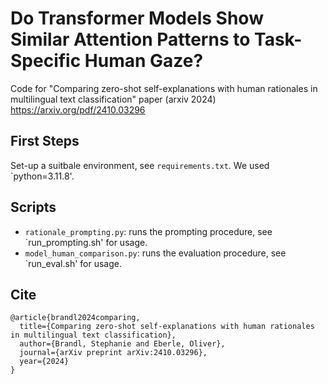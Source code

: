 # Do Transformer Models Show Similar Attention Patterns to Task-Specific Human Gaze?
Code for "Comparing zero-shot self-explanations with human rationales in multilingual text classification" paper (arxiv 2024)
https://arxiv.org/pdf/2410.03296


## First Steps
Set-up a suitbale environment, see `requirements.txt`. We used `python=3.11.8'.


## Scripts
* `rationale_prompting.py`: runs the prompting procedure, see `run_prompting.sh' for usage. 
* `model_human_comparison.py`: runs the evaluation procedure, see `run_eval.sh' for usage.  


## Cite
    @article{brandl2024comparing,
      title={Comparing zero-shot self-explanations with human rationales in multilingual text classification},
      author={Brandl, Stephanie and Eberle, Oliver},
      journal={arXiv preprint arXiv:2410.03296},
      year={2024}
    }

